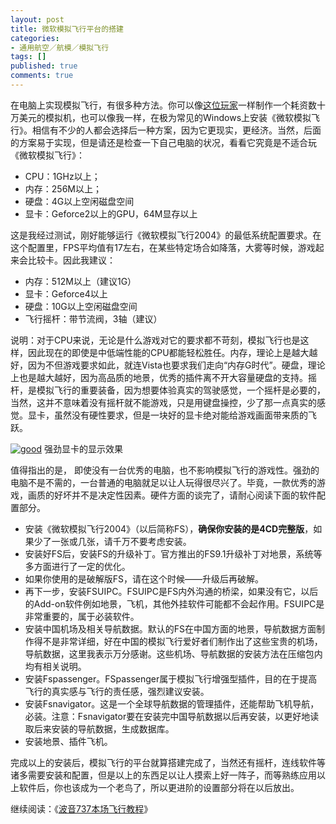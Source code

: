 ```yaml
---
layout: post
title: 微软模拟飞行平台的搭建
categories:
- 通用航空／航模／模拟飞行
tags: []
published: true
comments: true
---
```

<p>在电脑上实现模拟飞行，有很多种方法。你可以像<a href="http://www.hyway.com.au/747/">这位玩家</a>一样制作一个耗资数十万美元的模拟机，也可以像我一样，在极为常见的Windows上安装《微软模拟飞行》。相信有不少的人都会选择后一种方案，因为它更现实，更经济。当然，后面的方案易于实现，但是请还是检查一下自己电脑的状况，看看它究竟是不适合玩《微软模拟飞行》：
<ul>
	<li>CPU：1GHz以上；</li>
	<li>内存：256M以上；</li>
	<li>硬盘：4G以上空闲磁盘空间</li>
	<li>显卡：Geforce2以上的GPU，64M显存以上</li>
</ul>
这是我经过测试，刚好能够运行《微软模拟飞行2004》的最低系统配置要求。在这个配置里，FPS平均值有17左右，在某些特定场合如降落，大雾等时候，游戏起来会比较卡。因此我建议：
<ul>
	<li>内存：512M以上（建议1G）</li>
	<li>显卡：Geforce4以上</li>
	<li>硬盘：10G以上空闲磁盘空间</li>
	<li>飞行摇杆：带节流阀，3轴（建议）</li>
</ul>
说明：对于CPU来说，无论是什么游戏对它的要求都不苛刻，模拟飞行也是这样，因此现在的即使是中低端性能的CPU都能轻松胜任。内存，理论上是越大越好，因为不但游戏要求如此，就连Vista也要求我们走向“内存G时代”。硬盘，理论上也是越大越好，因为高品质的地景，优秀的插件离不开大容量硬盘的支持。摇杆，是模拟飞行的重要装备，因为想要体验真实的驾驶感觉，一个摇杆是必要的，当然，这并不意味着没有摇杆就不能游戏，只是用键盘操控，少了那一点真实的感觉。显卡，虽然没有硬性要求，但是一块好的显卡绝对能给游戏画面带来质的飞跃。</p>

<p><a href="http://photo4.yupoo.com/20061108/213842_12941376_qhgcfwqv.jpg"><img src="http://photo4.yupoo.com/20061108/213842_12941376_m.jpg" title="good" alt="good" border="0" /></a>
强劲显卡的显示效果</p>

<p>值得指出的是， 即使没有一台优秀的电脑，也不影响模拟飞行的游戏性。强劲的电脑不是不需的，一台普通的电脑就足以让人玩得很尽兴了。毕竟，一款优秀的游戏，画质的好坏并不是决定性因素。硬件方面的谈完了，请耐心阅读下面的软件配置部分。
<ul>
	<li>安装《微软模拟飞行2004》（以后简称FS），<strong>确保你安装的是4CD完整版</strong>，如果少了一张或几张，请千万不要考虑安装。</li>
	<li>安装好FS后，安装FS的升级补丁。官方推出的FS9.1升级补丁对地景，系统等多方面进行了一定的优化。</li>
	<li>如果你使用的是破解版FS，请在这个时候——升级后再破解。</li>
	<li>再下一步，安装FSUIPC。FSUIPC是FS内外沟通的桥梁，如果没有它，以后的Add-on软件例如地景，飞机，其他外挂软件可能都不会起作用。FSUIPC是非常重要的，属于必装软件。</li>
	<li>安装中国机场及相关导航数据。默认的FS在中国方面的地景，导航数据方面制作得不是非常详细，好在中国的模拟飞行爱好者们制作出了这些宝贵的机场，导航数据，这里我表示万分感谢。这些机场、导航数据的安装方法在压缩包内均有相关说明。</li>
	<li>安装Fspassenger。FSpassenger属于模拟飞行增强型插件，目的在于提高飞行的真实感与飞行的责任感，强烈建议安装。</li>
	<li>安装Fsnavigator。这是一个全球导航数据的管理插件，还能帮助飞机导航，必装。注意：Fsnavigator要在安装完中国导航数据以后再安装，以更好地读取后来安装的导航数据，生成数据库。</li>
	<li>安装地景、插件飞机。</li>
</ul>
完成以上的安装后，模拟飞行的平台就算搭建完成了，当然还有摇杆，连线软件等诸多需要安装和配置，但是以上的东西足以让人摸索上好一阵子，而等熟练应用以上软件后，你也该成为一个老鸟了，所以更进阶的设置部分将在以后放出。</p>

<p>继续阅读：《<a href="http://www.acesolo.cn/articles/49.html">波音737本场飞行教程</a>》</p>

